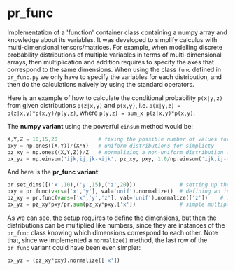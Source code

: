 # pr_func
Implementation of a 'function' container class containing a numpy array and knowledge about its variables.
It was developed to simplify calculus with multi-dimensional tensors/matrices. For example, when modelling discrete probability distributions of multiple variables in terms of multi-dimensional arrays, then multiplication and addition requires to specify the axes that correspond to the same dimensions. When using the class `func` defined in `pr_func.py` we only have to specify the variables for each distribution, and then do the calculations naively by using the standard operators.

Here is an example of how to calculate the conditional probability `p(x|y,z)` from given distributions `p(z|x,y)` and `p(x,y)`, i.e. `p(x|y,z) = p(z|x,y)*p(x,y)/p(y,z)`, where `p(y,z) = sum_x p(z|x,y)*p(x,y)`. 

The __numpy variant__ using the powerful `einsum` method would be:
```python
X,Y,Z = 10,15,20             # fixing the possible number of values for each of the random variables
pxy = np.ones((X,Y))/(X*Y)   # uniform distributions for simplicty                  
pz_xy = np.ones((X,Y,Z))/Z   # normalizing a non-uniform distribution would require another sum/einsum
px_yz = np.einsum('ijk,ij,jk->ijk', pz_xy, pxy, 1.0/np.einsum('ijk,ij->jk',pz_xy, pxy)  
```

And here is the __pr_func variant__:
```python
pr.set_dims([('x',10),('y',15),('z',20)])              # setting up the dimensions
pxy = pr.func(vars=['x','y'], val='unif').normalize()  # defining an instance of `func` depending on x and y
pz_xy = pr.func(vars=['x','y','z'], val='unif').normalize(['z'])    # ... depending on x,y,z, and normalizing 
px_yz = pz_xy*pxy/pr.sum(pz_xy*pxy,['x'])              # simple multiplication and summing with respect to x
```
As we can see, the setup requires to define the dimensions, but then the distributions can be multiplied like numbers, since they are instances of the `pr_func` class knowing which dimensions correspond to each other. Note that, since we implemented a `normalize()` method, the last row of the `pr_func` variant could have been even simpler:
```python
px_yz = (pz_xy*pxy).normalize(['x'])
```
